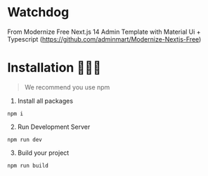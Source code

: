 # Watchdog
From Modernize Free Next.js 14 Admin Template with Material Ui + Typescript (https://github.com/adminmart/Modernize-Nextjs-Free)

# Installation 👨🏻‍💻

> We recommend you use npm

1. Install all packages

```
npm i
```

2. Run Development Server

```
npm run dev
```

3. Build your project

```
npm run build
```




